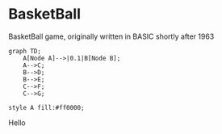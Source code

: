 # BasketBall
BasketBall game, originally written in BASIC shortly after 1963


```mermaid 
graph TD;
    A[Node A]-->|0.1|B[Node B];
    A-->C;
    B-->D;
    B-->E;
    C-->F;
    C-->G;

style A fill:#ff0000;

```

Hello
